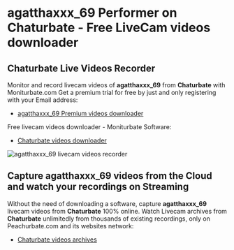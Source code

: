 # agatthaxxx_69 Performer on Chaturbate - Free LiveCam videos downloader

## Chaturbate Live Videos Recorder

Monitor and record livecam videos of **agatthaxxx_69** from **Chaturbate** with Moniturbate.com
Get a premium trial for free by just and only registering with your Email address:
* [agatthaxxx_69 Premium videos downloader](https://moniturbate.com/request-demo-licence-key.html)

Free livecam videos downloader - Moniturbate Software:
* [Chaturbate videos downloader](https://moniturbate.com/moniturbate-download-software.html)

![agatthaxxx_69 livecam videos recorder](https://peachurnet.com/templates/moniturbate-software.png)


## Capture agatthaxxx_69 videos from the Cloud and watch your recordings on Streaming

Without the need of downloading a software, capture **agatthaxxx_69** livecam videos from **Chaturbate** 100% online.
Watch Livecam archives from **Chaturbate** unlimitedly from thousands of existing recordings, only on Peachurbate.com and its websites network:
* [Chaturbate videos archives](https://peachurnet.com/)